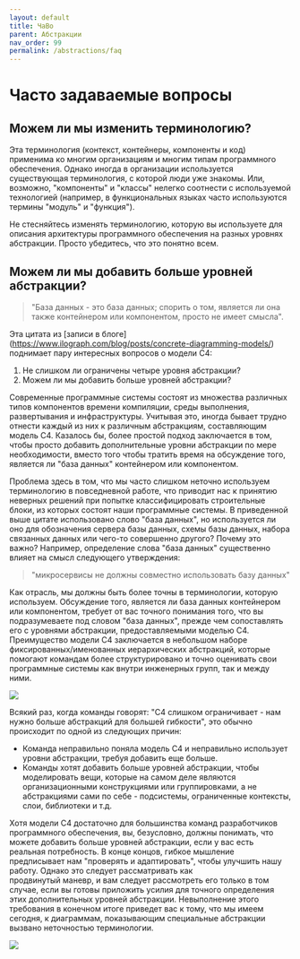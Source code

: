 ```yaml
---
layout: default
title: ЧаВо
parent: Абстракции
nav_order: 99
permalink: /abstractions/faq
---
```


# Часто задаваемые вопросы

## Можем ли мы изменить терминологию?

Эта терминология (контекст, контейнеры, компоненты и код) применима ко многим организациям и многим типам программного
обеспечения. Однако иногда в организации используется существующая терминология, с которой люди уже знакомы. Или, 
возможно, "компоненты" и "классы" нелегко соотнести с используемой технологией (например, в функциональных языках часто
используются термины "модуль" и "функция").

Не стесняйтесь изменять терминологию, которую вы используете для описания архитектуры программного обеспечения на разных
уровнях абстракции. Просто убедитесь, что это понятно всем.

## Можем ли мы добавить больше уровней абстракции?

> "База данных - это база данных; спорить о том, является ли она также контейнером или компонентом, просто не имеет 
> смысла".

Эта цитата из [записи в блоге] (https://www.ilograph.com/blog/posts/concrete-diagramming-models/) поднимает пару
интересных вопросов о модели C4:

1. Не слишком ли ограничены четыре уровня абстракции?
2. Можем ли мы добавить больше уровней абстракции?

Современные программные системы состоят из множества различных типов компонентов времени компиляции, среды выполнения, 
развертывания и инфраструктуры. Учитывая это, иногда бывает трудно отнести каждый из них к различным абстракциям,
составляющим модель C4. Казалось бы, более простой подход заключается в том, чтобы просто добавить дополнительные уровни
абстракции по мере необходимости, вместо того чтобы тратить время на обсуждение того, является ли "база данных" 
контейнером или компонентом.

Проблема здесь в том, что мы часто слишком неточно используем терминологию в повседневной работе,
что приводит нас к принятию неверных решений при попытке классифицировать строительные блоки, из которых состоят наши
программные системы. В приведенной выше цитате использовано слово "база данных", но используется ли оно для обозначения
сервера базы данных, схемы базы данных, набора связанных данных или чего-то совершенно другого?
Почему это важно? Например, определение слова "база данных" существенно влияет на смысл следующего утверждения:

> "микросервисы не должны совместно использовать базу данных"

Как отрасль, мы должны быть более точны в терминологии, которую используем. Обсуждение того, является ли база
данных контейнером или компонентом, требует от вас точного понимания того, что вы подразумеваете под словом 
"база данных", прежде чем сопоставлять его с уровнями абстракции, предоставляемыми моделью C4. Преимущество модели C4
заключается в небольшом наборе фиксированных/именованных иерархических абстракций, которые помогают командам более
структурировано и точно оценивать свои программные системы как внутри инженерных групп, так и между ними.

![](/images/flexible-abstractions-1.png)

Всякий раз, когда команды говорят: "C4 слишком ограничивает - нам нужно больше абстракций для большей гибкости", это 
обычно происходит по одной из следующих причин:

- Команда неправильно поняла модель C4 и неправильно использует уровни абстракции, требуя добавить еще больше.
- Команды хотят добавить больше уровней абстракции, чтобы моделировать вещи, которые на самом деле являются 
организационными конструкциями или группировками, а не абстракциями сами по себе - подсистемы, ограниченные контексты,
слои, библиотеки и т.д.

Хотя модели C4 достаточно для большинства команд разработчиков программного обеспечения, вы, безусловно, должны 
понимать, что можете добавить больше уровней абстракции, если у вас есть реальная потребность. В конце концов, гибкое
мышление предписывает нам "проверять и адаптировать", чтобы улучшить нашу работу. Однако это следует рассматривать как\
продвинутый маневр, и вам следует рассмотреть его только в том случае, если вы готовы приложить усилия для точного 
определения этих дополнительных уровней абстракции. Невыполнение этого требования в конечном итоге приведет вас к тому,
что мы имеем сегодня, к диаграммам, показывающим специальные абстракции вызвано неточностью терминологии.

![](/images/flexible-abstractions-2.png)
